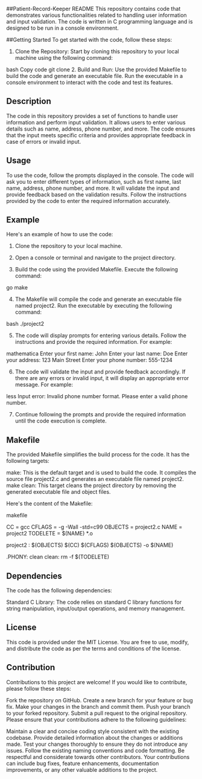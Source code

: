 ##Patient-Record-Keeper README
This repository contains code that demonstrates various functionalities related to handling user information and input validation. The code is written in C programming language and is designed to be run in a console environment.

##Getting Started
To get started with the code, follow these steps:

1. Clone the Repository: Start by cloning this repository to your local machine using the following command:

bash
Copy code
git clone <repository-url>
2. Build and Run: Use the provided Makefile to build the code and generate an executable file. Run the executable in a console environment to interact with the code and test its features.

## Description
The code in this repository provides a set of functions to handle user information and perform input validation. It allows users to enter various details such as name, address, phone number, and more. The code ensures that the input meets specific criteria and provides appropriate feedback in case of errors or invalid input.

## Usage
To use the code, follow the prompts displayed in the console. The code will ask you to enter different types of information, such as first name, last name, address, phone number, and more. It will validate the input and provide feedback based on the validation results. Follow the instructions provided by the code to enter the required information accurately.

## Example
Here's an example of how to use the code:

1. Clone the repository to your local machine.

2. Open a console or terminal and navigate to the project directory.

3. Build the code using the provided Makefile. Execute the following command:

go
make

4. The Makefile will compile the code and generate an executable file named project2. Run the executable by executing the following command:

bash
./project2

5. The code will display prompts for entering various details. Follow the instructions and provide the required information. For example:

mathematica
Enter your first name: John
Enter your last name: Doe
Enter your address: 123 Main Street
Enter your phone number: 555-1234

6. The code will validate the input and provide feedback accordingly. If there are any errors or invalid input, it will display an appropriate error message. For example:

less
Input error: Invalid phone number format. Please enter a valid phone number.

7. Continue following the prompts and provide the required information until the code execution is complete.

## Makefile
The provided Makefile simplifies the build process for the code. It has the following targets:

make: This is the default target and is used to build the code. It compiles the source file project2.c and generates an executable file named project2.
make clean: This target cleans the project directory by removing the generated executable file and object files.


Here's the content of the Makefile:

makefile

CC = gcc
CFLAGS = -g -Wall -std=c99
OBJECTS = project2.c
NAME = project2
TODELETE = $(NAME) *.o

project2 : $(OBJECTS)
    $(CC) $(CFLAGS) $(OBJECTS) -o $(NAME)

.PHONY: clean
clean:
    rm -f $(TODELETE)
    
## Dependencies
The code has the following dependencies:

Standard C Library: The code relies on standard C library functions for string manipulation, input/output operations, and memory management.

## License

This code is provided under the MIT License. You are free to use, modify, and distribute the code as per the terms and conditions of the license.

## Contribution

Contributions to this project are welcome! If you would like to contribute, please follow these steps:

Fork the repository on GitHub.
Create a new branch for your feature or bug fix.
Make your changes in the branch and commit them.
Push your branch to your forked repository.
Submit a pull request to the original repository.
Please ensure that your contributions adhere to the following guidelines:

Maintain a clear and concise coding style consistent with the existing codebase.
Provide detailed information about the changes or additions made.
Test your changes thoroughly to ensure they do not introduce any issues.
Follow the existing naming conventions and code formatting.
Be respectful and considerate towards other contributors.
Your contributions can include bug fixes, feature enhancements, documentation improvements, or any other valuable additions to the project.

